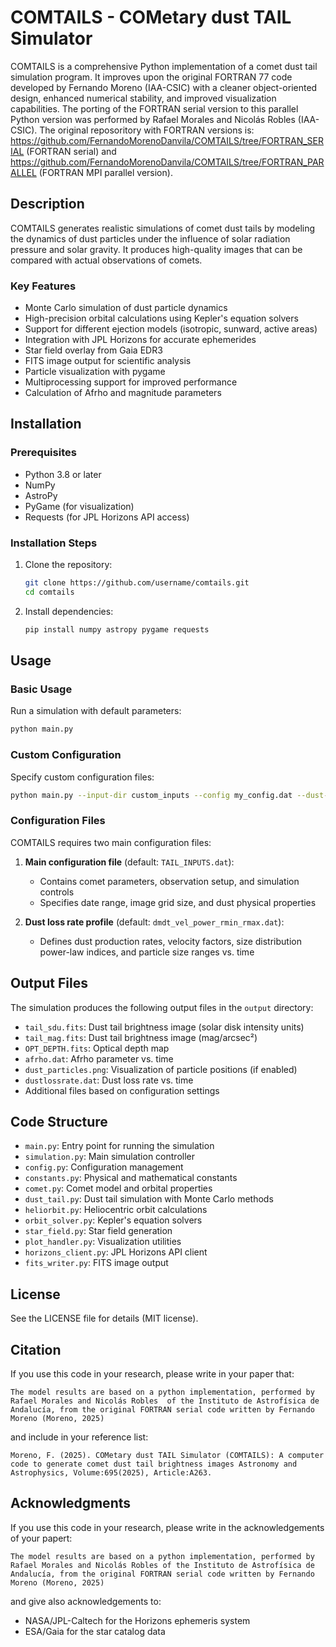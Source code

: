 # COMTAILS - COMetary dust TAIL Simulator

COMTAILS is a comprehensive Python implementation of a comet dust tail simulation program. It improves upon the original FORTRAN 77 code developed by Fernando Moreno (IAA-CSIC) with a cleaner object-oriented design, enhanced numerical stability, and improved visualization capabilities. The porting of the FORTRAN serial version to this parallel Python version was performed by Rafael Morales and Nicolás Robles (IAA-CSIC).
The original reposoritory with FORTRAN versions is: https://github.com/FernandoMorenoDanvila/COMTAILS/tree/FORTRAN_SERIAL (FORTRAN serial)  and https://github.com/FernandoMorenoDanvila/COMTAILS/tree/FORTRAN_PARALLEL (FORTRAN MPI parallel version).

## Description

COMTAILS generates realistic simulations of comet dust tails by modeling the dynamics of dust particles under the influence of solar radiation pressure and solar gravity. It produces high-quality images that can be compared with actual observations of comets.

### Key Features

- Monte Carlo simulation of dust particle dynamics 
- High-precision orbital calculations using Kepler's equation solvers
- Support for different ejection models (isotropic, sunward, active areas)
- Integration with JPL Horizons for accurate ephemerides
- Star field overlay from Gaia EDR3
- FITS image output for scientific analysis
- Particle visualization with pygame
- Multiprocessing support for improved performance
- Calculation of Afrho and magnitude parameters

## Installation

### Prerequisites

- Python 3.8 or later
- NumPy
- AstroPy
- PyGame (for visualization)
- Requests (for JPL Horizons API access)

### Installation Steps

1. Clone the repository:
   ```bash
   git clone https://github.com/username/comtails.git
   cd comtails
   ```

2. Install dependencies:
   ```bash
   pip install numpy astropy pygame requests
   ```

## Usage

### Basic Usage

Run a simulation with default parameters:

```bash
python main.py
```

### Custom Configuration

Specify custom configuration files:

```bash
python main.py --input-dir custom_inputs --config my_config.dat --dust-profile my_profile.dat
```

### Configuration Files

COMTAILS requires two main configuration files:

1. **Main configuration file** (default: `TAIL_INPUTS.dat`):
   - Contains comet parameters, observation setup, and simulation controls
   - Specifies date range, image grid size, and dust physical properties

2. **Dust loss rate profile** (default: `dmdt_vel_power_rmin_rmax.dat`):
   - Defines dust production rates, velocity factors, size distribution power-law indices, and particle size ranges vs. time

## Output Files

The simulation produces the following output files in the `output` directory:

- `tail_sdu.fits`: Dust tail brightness image (solar disk intensity units)
- `tail_mag.fits`: Dust tail brightness image (mag/arcsec²)
- `OPT_DEPTH.fits`: Optical depth map
- `afrho.dat`: Afrho parameter vs. time
- `dust_particles.png`: Visualization of particle positions (if enabled)
- `dustlossrate.dat`: Dust loss rate vs. time
- Additional files based on configuration settings

## Code Structure

- `main.py`: Entry point for running the simulation
- `simulation.py`: Main simulation controller
- `config.py`: Configuration management
- `constants.py`: Physical and mathematical constants
- `comet.py`: Comet model and orbital properties
- `dust_tail.py`: Dust tail simulation with Monte Carlo methods
- `heliorbit.py`: Heliocentric orbit calculations
- `orbit_solver.py`: Kepler's equation solvers
- `star_field.py`: Star field generation
- `plot_handler.py`: Visualization utilities
- `horizons_client.py`: JPL Horizons API client
- `fits_writer.py`: FITS image output

## License

See the LICENSE file for details (MIT license).

## Citation

If you use this code in your research, please write in  your paper that:

``The model results are based on a python implementation, performed by Rafael Morales and Nicolás Robles  of the Instituto de Astrofísica de Andalucía, from the original FORTRAN serial code written by Fernando Moreno (Moreno, 2025)``

and include in your reference list:

``Moreno, F. (2025). COMetary dust TAIL Simulator (COMTAILS): A computer code to generate comet dust tail brightness images
Astronomy and Astrophysics, Volume:695(2025), Article:A263.``


## Acknowledgments

If you use this code in your research, please write in the acknowledgements of your papert:

``The model results are based on a python implementation, performed by Rafael Morales and Nicolás Robles of
the Instituto de Astrofísica de Andalucía, from the original FORTRAN serial code written by Fernando Moreno (Moreno, 2025)``

and give also acknowledgements to:

- NASA/JPL-Caltech for the Horizons ephemeris system
- ESA/Gaia for the star catalog data
